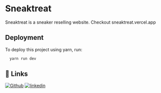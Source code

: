 # Sneaktreat

Sneaktreat is a sneaker reselling website. Checkout sneaktreat.vercel.app


## Deployment

To deploy this project using yarn, run: 

```bash
  yarn run dev
```


## 🔗 Links
[![Github](https://img.shields.io/badge/my_portfolio-000?style=for-the-badge&logo=ko-fi&logoColor=white)](https://github.com/ag22bands)
[![linkedin](https://img.shields.io/badge/linkedin-0A66C2?style=for-the-badge&logo=linkedin&logoColor=white)](https://www.linkedin.com/in/agnideep/)
